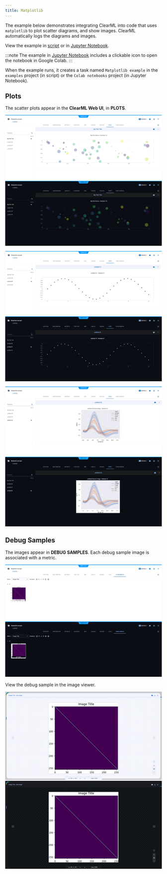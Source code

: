 ```yaml
---
title: Matplotlib
---
```


The example below demonstrates integrating ClearML into code that uses `matplotlib` to plot scatter diagrams, and 
show images. ClearML automatically logs the diagrams and images. 

View the example in [script](https://github.com/clearml/clearml/blob/master/examples/frameworks/matplotlib/matplotlib_example.py) 
or in [Jupyter Notebook](https://github.com/clearml/clearml/blob/master/examples/frameworks/matplotlib/jupyter_matplotlib_example.ipynb).

:::note 
The example in [Jupyter Notebook](https://github.com/clearml/clearml/blob/master/examples/frameworks/matplotlib/jupyter_matplotlib_example.ipynb) 
includes a clickable icon to open the notebook in Google Colab.
:::

When the example runs, it creates a task named `Matplotlib example`
in the `examples` project (in script) or the `Colab notebooks` project (in Jupyter Notebook).



## Plots

The scatter plots appear in the **ClearML Web UI**, in **PLOTS**.

![Matplotlib plot 1](../../../img/examples_matplotlib_example_01.png#light-mode-only)
![Matplotlib plot 1](../../../img/examples_matplotlib_example_01_dark.png#dark-mode-only)

![Matplotlib plot 2](../../../img/examples_matplotlib_example_02.png#light-mode-only)
![Matplotlib plot 2](../../../img/examples_matplotlib_example_02_dark.png#dark-mode-only)

![Matplotlib plot 3](../../../img/examples_matplotlib_example_03.png#light-mode-only)
![Matplotlib plot 3](../../../img/examples_matplotlib_example_03_dark.png#dark-mode-only)

## Debug Samples

The images appear in **DEBUG SAMPLES**. Each debug sample image is associated with a metric.

![Matplotlib image plot](../../../img/examples_matplotlib_example_04.png#light-mode-only)
![Matplotlib image plot](../../../img/examples_matplotlib_example_04_dark.png#dark-mode-only)

View the debug sample in the image viewer.

![Image viewer](../../../img/examples_matplotlib_example_05.png#light-mode-only)
![Image viewer](../../../img/examples_matplotlib_example_05_dark.png#dark-mode-only)